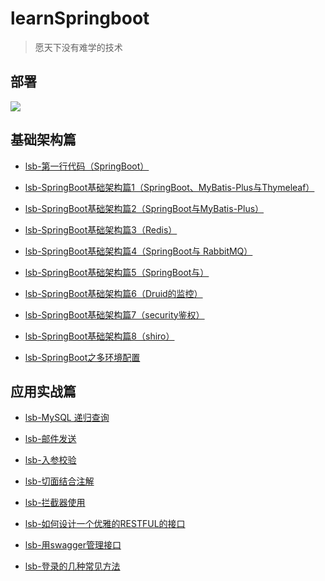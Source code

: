# learnSpringboot
> 愿天下没有难学的技术

## 部署

![](http://javahouse.xyz/20200320122034.png)

## 基础架构篇 

- [lsb-第一行代码（SpringBoot）](/lsb-helloworld)

- [lsb-SpringBoot基础架构篇1（SpringBoot、MyBatis-Plus与Thymeleaf）](/lsb-crub)

- [lsb-SpringBoot基础架构篇2（SpringBoot与MyBatis-Plus）](/lsb-crub-plus)

- [lsb-SpringBoot基础架构篇3（Redis）](/lsb-redistest)

- [lsb-SpringBoot基础架构篇4（SpringBoot与 RabbitMQ）](/lsb-mq)

- [lsb-SpringBoot基础架构篇5（SpringBoot与）]()

- [lsb-SpringBoot基础架构篇6（Druid的监控）](/lsb-druid)

- [lsb-SpringBoot基础架构篇7（security鉴权）](/lsb-security)

- [lsb-SpringBoot基础架构篇8（shiro）](/lsb-shiro)

- [lsb-SpringBoot之多环境配置](/lsb-profiles)


## 应用实战篇


- [lsb-MySQL 递归查询](/lsb-digui)

- [lsb-邮件发送](/lsb-email)

- [lsb-入参校验](/lsb-validation)

- [lsb-切面结合注解](/lsb-aop)

- [lsb-拦截器使用](/lsb-interceptor)

- [lsb-如何设计一个优雅的RESTFUL的接口](/lsb-restful)

- [lsb-用swagger管理接口](/lsb-swagger)

- [lsb-登录的几种常见方法](/lsb-login)



